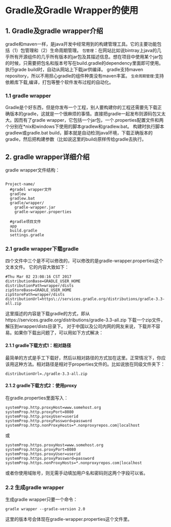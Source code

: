 # Gradle及Gradle Wrapper的使用

## 1. Gradle及gradle wrapper介绍

gradle和maven一样，是java开发中经常用到的构建管理工具。它的主要功能包括（1）包管理和（2）生命周期管理。
`包管理`：在网站比如说bintray上java的几乎所有开源组件的几乎所有版本的jar包及其描述信息。想在项目中使用某个jar包的时候，只需要把包名和版本号写在build.gradle的dependency里面即可使用。执行grade build时，自动从网站上下载jar供编译。
gradle支持maven repository，所以不用担心gradle的组件种类没有maven丰富。
`生命周期管理`:支持依赖库下载,编译，打包等整个软件发布过程的自动化。

### 1.1 gradle wrapper
Gradle是个好东西，但是你发布一个工程，别人要构建你的工程还需要先下载正确版本的gradle，这就是一个很麻烦的事情。直接把gradle一起发布则源码包又太大。因而有了gradle wrapper，它包括一个jar包，一个.properties配置文件和两个分别在*nix和windows下使用的脚本gradlew和gradlew.bat。
构建时执行脚本gradlew或gradle.bat build，脚本就是自动检测java环境，下载正确版本的gradle，然后把构建参数（比如说这里的build)原样传给gradle去执行。

## 2. gradle wrapper详细介绍

gradle wrapper文件结构：
```

Project-name/
  #gradel wrapper文件
  gradlew
  gradlew.bat
  gradle/wrapper/
    gradle-wrapper.jar
    gradle-wrapper.properties
  
  #gradle项目文件
  app
  build.gradle
  settings.gradle
```
### 2.1 gradle wrapper下载gradle
四个文件中三个是不可以修改的，可以修改的是gradle-wrapper.properties这个文本文件。
它的内容大致如下：


```
#Thu Mar 02 23:08:16 CST 2017
distributionBase=GRADLE_USER_HOME
distributionPath=wrapper/dists
zipStoreBase=GRADLE_USER_HOME
zipStorePath=wrapper/dists
distributionUrl=https\://services.gradle.org/distributions/gradle-3.3-all.zip
```
这里描述的内容是下载gradle的方式，即从https\://services.gradle.org/distributions/gradle-3.3-all.zip
下载一个zip文件，解压到wrapper/dists目录下。
对于中国以及公司内网的网友来说，下载并不容易。如果你下载出问题了，可以用如下方式解决：

#### 2.1.1 gradle下载方式1：相对路径

最简单的方式是手工下载好，然后以相对路径的方式加在这里。正常情况下，你应该用这种方法。相对路径是相对于properties文件的。比如说放在同级文件夹下：

```
distributionUrl=./gradle-3.3-all.zip
```
#### 2.1.2 gradle下载方式2：使用proxy
在gradle.properties里面写入：

```
systemProp.http.proxyHost=www.somehost.org
systemProp.http.proxyPort=8080
systemProp.http.proxyUser=userid
systemProp.http.proxyPassword=password
systemProp.http.nonProxyHosts=*.nonproxyrepos.com|localhost
```

或


```
systemProp.https.proxyHost=www.somehost.org
systemProp.https.proxyPort=8080
systemProp.https.proxyUser=userid
systemProp.https.proxyPassword=password
systemProp.https.nonProxyHosts=*.nonproxyrepos.com|localhost
```

或者你使用域账号，则无需手动填加用户名和密码则这两个字段可以省。

### 2.2 生成gradle wrapper
生成gradle wrapper只要一个命令：


```
gradle wrapper --gradle-version 2.0
```
这里的版本号会体现在gradle-wrapper.properties这个文件里。

